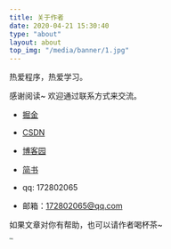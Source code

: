```yaml
---
title: 关于作者
date: 2020-04-21 15:30:40
type: "about"
layout: about
top_img: "/media/banner/1.jpg"
---
```

热爱程序，热爱学习。

感谢阅读~
欢迎通过联系方式来交流。

- [掘金](https://juejin.cn/user/3931509313252552)

- [CSDN](https://blog.csdn.net/weixin_43766753)

- [博客园](https://www.cnblogs.com/huan89/)

- [简书](https://www.jianshu.com/u/f313ed2976d1)

  

- qq: 172802065

- 邮箱：172802065@qq.com

如果文章对你有帮助，也可以请作者喝杯茶~

<img src="https://i.loli.net/2021/01/26/o4Li76kFOSvneTP.png" alt="微信" style="zoom: 16%;" />

